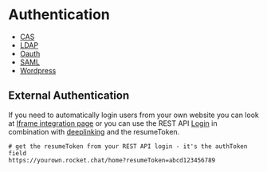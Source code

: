 # Authentication

* [CAS](https://docs.rocket.chat/administrator-guides/authentication/cas/)
* [LDAP](https://docs.rocket.chat/administrator-guides/authentication/ldap/)
* [Oauth](https://docs.rocket.chat/administrator-guides/authentication/oauth/)
* [SAML](https://docs.rocket.chat/administrator-guides/authentication/saml/)
* [Wordpress](https://docs.rocket.chat/administrator-guides/authentication/wordpress/)

## External Authentication

If you need to automatically login users from your own website you can look at [Iframe integration page](../../developer-guides/iframe-integration/) or you can use the REST API [Login](../../../api/rest-api/methods/authentication/login.md) in combination with [deeplinking](../../developer-guides/deeplink.md) and the resumeToken.

```text
# get the resumeToken from your REST API login - it's the authToken field
https://yourown.rocket.chat/home?resumeToken=abcd123456789
```

